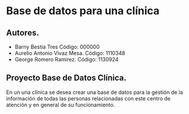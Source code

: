 Base de datos para una clínica
==============================

Autores.
-------

- Barny Bestia Tres		Código: 000000
- Aurelio Antonio Vivaz Mesa.		Código: 1110348
- George Romero Ramirez.	        Código: 1130924


Proyecto Base de Datos Clínica.
--------------------------------

En un una clínica se desea crear una base de datos para la gestión
de la información de todas las personas relacionadas con este centro
de atención y en general de su funcionamiento.
